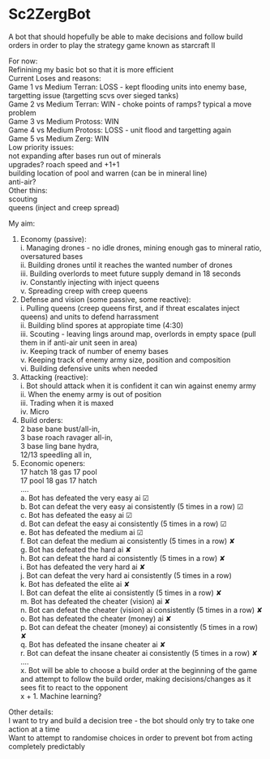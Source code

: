 # Sc2ZergBot
A bot that should hopefully be able to make decisions and follow build orders in order to play the strategy game known as starcraft II

For now:<br />
  Refinining my basic bot so that it is more efficient<br />
  Current Loses and reasons:  <br  />
    Game 1 vs Medium Terran: LOSS - kept flooding units into enemy base, targetting issue (targetting scvs over sieged tanks)<br  />
    Game 2 vs Medium Terran: WIN - choke points of ramps? typical a move problem<br  />
    Game 3 vs Medium Protoss: WIN<br  />
    Game 4 vs Medium Protoss: LOSS - unit flood and targetting again<br  />
    Game 5 vs Medium Zerg: WIN<br  />
  Low priority issues:<br  />
    not expanding after bases run out of minerals<br  />
    upgrades? roach speed and +1+1<br  />
    building location of pool and warren (can be in mineral line)<br  />
    anti-air?<br  />
  Other thins:<br  />
    scouting<br  />
    queens (inject and creep spread)<br  />
  

My aim:<br />
  1. Economy (passive):<br />
    i. Managing drones - no idle drones, mining enough gas to mineral ratio, oversatured bases<br />
    ii.  Building drones until it reaches the wanted number of drones<br />
    iii. Building overlords to meet future supply demand in 18 seconds<br />
    iv. Constantly injecting with inject queens<br />
    v. Spreading creep with creep queens<br />
  2. Defense and vision (some passive, some reactive):<br />
    i. Pulling queens (creep queens first, and if threat escalates inject queens) and units to defend harrassment<br />
    ii. Building blind spores at appropiate time (4:30)<br />
    iii. Scouting - leaving lings around map, overlords in empty space (pull them in if anti-air unit seen in area)<br />
    iv. Keeping track of number of enemy bases<br />
    v. Keeping track of enemy army size, position and composition<br />
    vi. Building defensive units when needed<br />
  3. Attacking (reactive):<br />
    i. Bot should attack when it is confident it can win against enemy army<br />
    ii. When the enemy army is out of position<br />
    iii. Trading when it is maxed<br />
    iv. Micro<br />
  4. Build orders:<br />
    2 base bane bust/all-in,<br />
    3 base roach ravager all-in, <br />
    3 base ling bane hydra, <br />
    12/13 speedling all in, <br />
  5. Economic openers:<br />
    17 hatch 18 gas 17 pool<br />
    17 pool 18 gas 17 hatch<br />
  ....<br />
  a. Bot has defeated the very easy ai ☑<br />
  b. Bot can defeat the very easy ai consistently (5 times in a row) ☑<br />
  c. Bot has defeated the easy ai ☑<br />
  d. Bot can defeat the easy ai consistently (5 times in a row) ☑<br />
  e. Bot has defeated the medium ai ☑<br />
  f. Bot can defeat the medium ai consistently (5 times in a row) ✘<br />
  g. Bot has defeated the hard ai ✘<br />
  h. Bot can defeat the hard ai consistently (5 times in a row) ✘<br />
  i. Bot has defeated the very hard ai ✘<br />
  j. Bot can defeat the very hard ai consistently (5 times in a row)<br />
  k. Bot has defeated the elite ai ✘<br />
  l. Bot can defeat the elite ai consistently (5 times in a row) ✘<br />
  m. Bot has defeated the cheater (vision) ai ✘<br />
  n. Bot can defeat the cheater (vision) ai consistently (5 times in a row) ✘<br />
  o. Bot has defeated the cheater (money) ai ✘<br />
  p. Bot can defeat the cheater (money) ai consistently (5 times in a row) ✘<br />
  q. Bot has defeated the insane cheater ai ✘<br />
  r. Bot can defeat the insane cheater ai consistently (5 times in a row) ✘<br />
  ....<br />
  x. Bot will be able to choose a build order at the beginning of the game and attempt to follow the build order, making decisions/changes as it sees fit to react to the opponent<br />
  x + 1. Machine learning?<br />

Other details:<br />
  I want to try and build a decision tree - the bot should only try to take one action at a time<br />
  Want to attempt to randomise choices in order to prevent bot from acting completely predictably<br />
